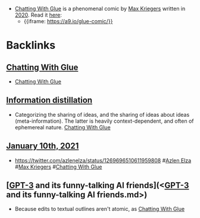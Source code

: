 - [Chatting With Glue](<Chatting With Glue.md>) is a phenomenal comic by [Max Kriegers](<Max Kriegers.md>) written in [2020](<2020.md>). Read it [here](https://a9.io/glue-comic/):
    - {{iframe: https://a9.io/glue-comic/}}

# Backlinks
## [Chatting With Glue](<Chatting With Glue.md>)
- [Chatting With Glue](<Chatting With Glue.md>)

## [Information distillation](<Information distillation.md>)
- Categorizing the sharing of ideas, and the sharing of ideas about ideas (meta-information). The latter is heavily context-dependent, and often of ephemereal nature. [Chatting With Glue](<Chatting With Glue.md>)

## [January 10th, 2021](<January 10th, 2021.md>)
- https://twitter.com/azlenelza/status/1269696510611959808 #[Azlen Elza](<Azlen Elza.md>) #[Max Kriegers](<Max Kriegers.md>) #[Chatting With Glue](<Chatting With Glue.md>)

## [[GPT-3](<[GPT-3.md>) and its funny-talking AI friends](<[GPT-3](<GPT-3.md>) and its funny-talking AI friends.md>)
- Because edits to textual outlines aren't atomic, as [Chatting With Glue](<Chatting With Glue.md>)

